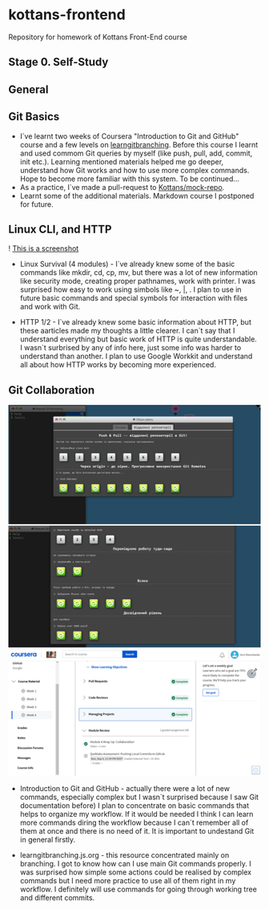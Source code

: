 # kottans-frontend

Repository for homework of Kottans Front-End course

## Stage 0. Self-Study

## General

## Git Basics

- I`ve learnt two weeks of Coursera "Introduction to Git and GitHub" course and a few levels on [learngitbranching](learngitbranching.js.org). Before this course I learnt and used commom Git queries by myself (like push, pull, add, commit, init etc.). Learning mentioned materials helped me go deeper, understand how Git works and how to use more complex commands. Hope to become more familiar with this system. To be continued...
- As a practice, I`ve made a pull-request to [Kottans/mock-repo](https://github.com/kottans/mock-repo.git).
- Learnt some of the additional materials. Markdown course I postponed for future.

## Linux CLI, and HTTP

!
[This is a screenshot](task_linux_cli/Screenshot2022-08-11204150.png)

- Linux Survival (4 modules) - I\`ve already knew some of the basic commands like mkdir, cd, cp, mv, but there was a lot of new information like security mode, creating proper pathnames, work with printer. I was surprised how easy to work using simbols like ~, |, . I plan to use in future basic commands and special symbols for interaction with files and work with Git.

- HTTP 1/2 - I\`ve already knew some basic information about HTTP, but these aarticles made my thoughts a little clearer. I can\`t say that I understand everything but basic work of HTTP is quite understandable. I wasn\`t surbrised by any of info here, just some info was harder to understand than another. I plan to use Google Workkit and understand all about how HTTP works by becoming more experienced.

## Git Collaboration

![This is a screenshot](task_git_collaboration/branching_Screenshot2022-08-12145736.png)
![This is a screenshot](task_git_collaboration/brenching_Screenshot2022-08-12145655.png)
![This is a screenshot](task_git_collaboration/coursera_Screenshot2022-08-12145841.png)

- Introduction to Git and GitHub - actually there were a lot of new commands, especially complex but I wasn\`t surprised because I saw Git documentation before) I plan to concentrate on basic commands that helps to organize my workflow. If it would be needed I think I can learn more commands diring the workflow because I can\`t remember all of them at once and there is no need of it. It is important to undestand Git in general firstly.

- learngitbranching.js.org - this resource concentrated mainly on branching. I got to know how can I use main Git commands properly. I was surprised how simple some actions could be realised by complex commands but I need more practice to use all of them right in my workflow. I definitely will use commands for going through working tree and different commits.



